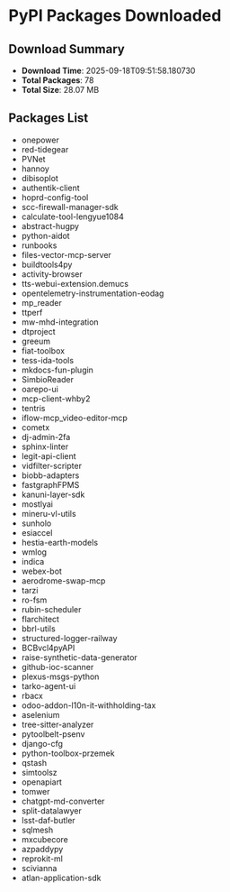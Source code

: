 # PyPI Packages Downloaded

## Download Summary
- **Download Time**: 2025-09-18T09:51:58.180730
- **Total Packages**: 78
- **Total Size**: 28.07 MB

## Packages List
- onepower
- red-tidegear
- PVNet
- hannoy
- dibisoplot
- authentik-client
- hoprd-config-tool
- scc-firewall-manager-sdk
- calculate-tool-lengyue1084
- abstract-hugpy
- python-aidot
- runbooks
- files-vector-mcp-server
- buildtools4py
- activity-browser
- tts-webui-extension.demucs
- opentelemetry-instrumentation-eodag
- mp_reader
- ttperf
- mw-mhd-integration
- dtproject
- greeum
- fiat-toolbox
- tess-ida-tools
- mkdocs-fun-plugin
- SimbioReader
- oarepo-ui
- mcp-client-whby2
- tentris
- iflow-mcp_video-editor-mcp
- cometx
- dj-admin-2fa
- sphinx-linter
- legit-api-client
- vidfilter-scripter
- biobb-adapters
- fastgraphFPMS
- kanuni-layer-sdk
- mostlyai
- mineru-vl-utils
- sunholo
- esiaccel
- hestia-earth-models
- wmlog
- indica
- webex-bot
- aerodrome-swap-mcp
- tarzi
- ro-fsm
- rubin-scheduler
- flarchitect
- bbrl-utils
- structured-logger-railway
- BCBvcl4pyAPI
- raise-synthetic-data-generator
- github-ioc-scanner
- plexus-msgs-python
- tarko-agent-ui
- rbacx
- odoo-addon-l10n-it-withholding-tax
- aselenium
- tree-sitter-analyzer
- pytoolbelt-psenv
- django-cfg
- python-toolbox-przemek
- qstash
- simtoolsz
- openapiart
- tomwer
- chatgpt-md-converter
- split-datalawyer
- lsst-daf-butler
- sqlmesh
- mxcubecore
- azpaddypy
- reprokit-ml
- scivianna
- atlan-application-sdk
